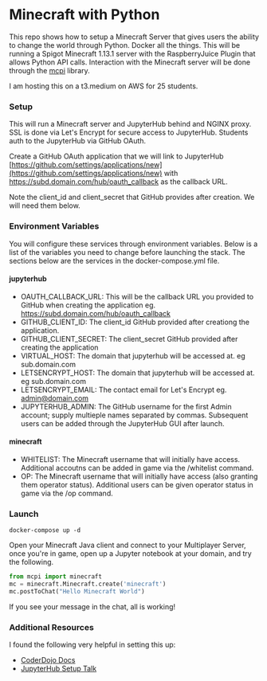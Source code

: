 # Minecraft with Python
This repo shows how to setup a Minecraft Server that gives users the ability to change the world through Python.
Docker all the things. This will be running a Spigot Minecraft 1.13.1 server with the RaspberryJuice Plugin that allows
Python API calls. Interaction with the Minecraft server will be done through the [mcpi](https://github.com/martinohanlon/mcpi) library.

I am hosting this on a t3.medium on AWS for 25 students.

### Setup
This will run a Minecraft server and JupyterHub behind and NGINX proxy. SSL is done via Let's Encrypt for secure access to JupyterHub. Students
auth to the JupyterHub via GitHub OAuth. 

Create a GitHub OAuth application that we will link to JupyterHub [https://github.com/settings/applications/new](https://github.com/settings/applications/new)
with https://subd.domain.com/hub/oauth_callback as the callback URL. 

Note the client_id and client_secret that GitHub provides after creation. We will need them below.

### Environment Variables
You will configure these services through environment variables. Below is a list of the variables you need to change before launching the stack. The
sections below are the services in the docker-compose.yml file.

#### jupyterhub
- OAUTH_CALLBACK_URL: This will be the callback URL you provided to GitHub when creating the application eg. https://subd.domain.com/hub/oauth_callback
- GITHUB_CLIENT_ID: The client_id GitHub provided after creationg the application.
- GITHUB_CLIENT_SECRET: The client_secret GitHub provided after creating the application
- VIRTUAL_HOST: The domain that jupyterhub will be accessed at. eg sub.domain.com
- LETSENCRYPT_HOST: The domain that jupyterhub will be accessed at. eg sub.domain.com
- LETSENCRYPT_EMAIL: The contact email for Let's Encrypt eg. admin@domain.com
- JUPYTERHUB_ADMIN: The GitHub username for the first Admin account; supply multieple names separated by commas. Subsequent users can be added through the JupyterHub GUI after launch.
#### minecraft
- WHITELIST: The Minecraft username that will initially have access. Additional accoutns can be added in game via the /whitelist command.
- OP: The Minecraft username that will initially have access (also granting them operator status). Additional users can be given operator status in game via the /op command.


### Launch
`docker-compose up -d`

Open your Minecraft Java client and connect to your Multiplayer Server, once you're in game,
open up a Jupyter notebook at your domain, and try the following.

```python
from mcpi import minecraft
mc = minecraft.Minecraft.create('minecraft')
mc.postToChat("Hello Minecraft World")
```
If you see your message in the chat, all is working!

### Additional Resources
I found the following very helpful in setting this up:
 - [CoderDojo Docs](https://coderdojotc.readthedocs.io/projects/python-minecraft/en/latest)
 - [JupyterHub Setup Talk](https://www.youtube.com/watch?v=gSVvxOchT8Y)
